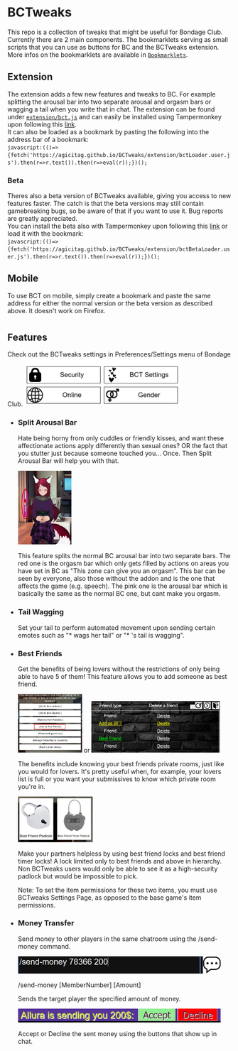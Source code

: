 # BCTweaks
This repo is a collection of tweaks that might be useful for Bondage Club. Currently there are 2 main components. The bookmarklets serving as small scripts that you can use as buttons for BC and the BCTweaks extension.  
More infos on the bookmarklets are available in [`Bookmarklets`](bookmarklets).  

## Extension
The extension adds a few new features and tweaks to BC. For example splitting the arousal bar into two separate arousal and orgasm bars or wagging a tail when you write that in chat. The extension can be found under [`extension/bct.js`](extension/bct.js) and can easily be installed using Tampermonkey upon following this [link](https://github.com/agicitag/BCTweaks/raw/main/extension/bctLoader.user.js).  
It can also be loaded as a bookmark by pasting the following into the address bar of a bookmark:  
`javascript:(()=>{fetch('https://agicitag.github.io/BCTweaks/extension/bctLoader.user.js').then(r=>r.text()).then(r=>eval(r));})();`

### Beta
Theres also a beta version of BCTweaks available, giving you access to new features faster. The catch is that the beta versions may still contain gamebreaking bugs, so be aware of that if you want to use it. Bug reports are greatly appreciated.  
You can install the beta also with Tampermonkey upon following this [link](https://github.com/agicitag/BCTweaks/raw/main/extension/bctBetaLoader.user.js) or load it with the bookmark:  
`javascript:(()=>{fetch('https://agicitag.github.io/BCTweaks/extension/bctBetaLoader.user.js').then(r=>r.text()).then(r=>eval(r));})();`

## Mobile
To use BCT on mobile, simply create a bookmark and paste the same address for either the normal version or the beta version as described above. It doesn't work on Firefox.
#

## Features

Check out the BCTweaks settings in Preferences/Settings menu of Bondage Club. 
<img src="images\BCTsettinglocation.png" width="70%">

- ### Split Arousal Bar

  Hate being horny from only cuddles or friendly kisses, and want these affectionate actions apply differently than sexual ones? OR the fact that you stutter just because someone touched you... Once. Then Split Arousal Bar will help you with that.
  
  <img src="./images/Barsplit.png"  width="25%" height="20%">
  
  This feature splits the normal BC arousal bar into two separate bars. The red one is the orgasm bar which only gets filled by actions on areas you have set in BC as "This zone can give you an orgasm". This bar can be seen by everyone, also those without the addon and is the one that affects the game (e.g. speech). The pink one is the arousal bar which is basically the same as the normal BC one, but cant make you orgasm.
 
- ### Tail Wagging 
  Set your tail to perform automated movement upon sending certain emotes such as "* wags her tail" or "* 's tail is wagging".
  
- ### Best Friends
  Get the benefits of being lovers without the restrictions of only being able to have 5 of them! This feature allows you to add someone as best friend.

  <img src="./images/bfadding.png"  width="30%" height="25%"> or <img src="images\addBFfriendlist.png" width="60%" height="45%">

  The benefits include knowing your best friends private rooms, just like you would for lovers. It's pretty useful when, for example, your lovers list is full or you want your submissives to know which private room you're in.

  <img src="./images/bflockspreview.png"  width="35%" height="25%">
  
  Make your partners helpless by using best friend locks and best friend timer locks! A lock limited only to best friends and above in hierarchy. Non BCTweaks users would only be able to see it as a high-security padlock but would be impossible to pick. 
  
  Note: To set the item permissions for these two items, you must use BCTweaks Settings Page, as opposed to the base game's item permissions. 

- ### Money Transfer
  Send money to other players in the same chatroom using the /send-money command.

  <img src="images\MoneySend.png" width="95%">

  /send-money [MemberNumber] [Amount]

  Sends the target player the specified amount of money.

  <img src="images\MoneyAccept.png" width="95%">
  
  Accept or Decline the sent money using the buttons that show up in chat.